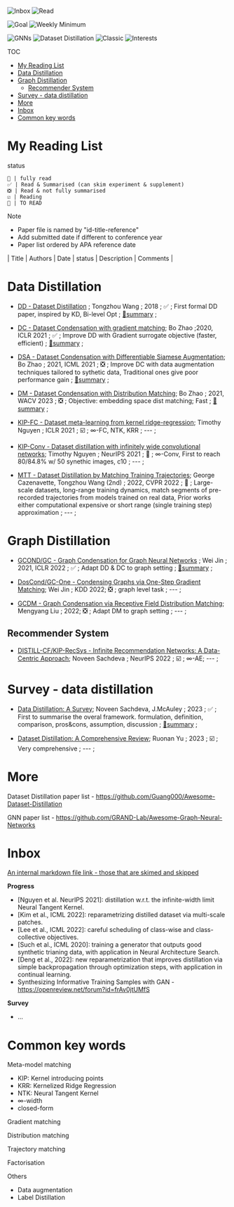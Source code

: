 <img src="https://img.shields.io/badge/Inbox-4-red" alt="Inbox"/> <img src="https://img.shields.io/badge/Read-8-green" alt="Read"/> 

<img src="https://img.shields.io/badge/Goal-50-blue" alt="Goal"/> <img src="https://img.shields.io/badge/Weekly %20Minimum-2-green" alt="Weekly Minimum"/> 

<img src="https://img.shields.io/badge/GNNs-✓-9cf" alt="GNNs"/> <img src="https://img.shields.io/badge/Dataset%20Distillation-✓-9cf" alt="Dataset Distillation"/> <img src="https://img.shields.io/badge/Classic-✓-9cf" alt="Classic"/> <img src="https://img.shields.io/badge/Interests-✓-9cf" alt="Interests"/>



TOC

- [My Reading List](#my-reading-list)
- [Data Distillation](#data-distillation)
- [Graph Distillation](#graph-distillation)
  - [Recommender System](#recommender-system)
- [Survey - data distillation](#survey---data-distillation)
- [More](#more)
- [Inbox](#inbox)
- [Common key words](#common-key-words)
# My Reading List

status

    💯 | fully read  
    ✅ | Read & Summarised (can skim experiment & supplement)  
    ❎ | Read & not fully summarised    
    ☑️ | Reading  
    🔲 | TO READ  

Note
- Paper file is named by "id-title-reference"
- Add submitted date if different to conference year
- Paper list ordered by APA reference date

| Title | Authors | Date | status | Description | Comments |


# Data Distillation

* [DD - Dataset Distillation]() ; Tongzhou Wang ; 2018 ; ✅ ; First formal DD paper, inspired by KD, Bi-level Opt ; [🔖summary](DD%20-%20dataset%20distillation%20(Wang,%202018.11).md) ;
  
* [DC - Dataset Condensation with gradient matching](); Bo Zhao ;2020, ICLR 2021 ; ✅ ; Improve DD with Gradient surrogate objective (faster, efficient) ; [🔖summary](DC%20-%20dataset%20condensation%20(Zhao,%202020.6).md) ;
  
* [DSA - Dataset Condensation with Differentiable Siamese Augmentation](); Bo Zhao ; 2021, ICML 2021 ; ❎ ; Improve DC with data augmentation techniques tailored to sythetic data, Traditional ones give poor performance gain ; [🔖summary](DSA%20-%20data%20augmentation%20(Zhao,%202021).md) ; 

* [DM - Dataset Condensation with Distribution Matching]();  Bo Zhao ; 2021, WACV 2023  ; ❎ ; Objective: embedding space dist matching; Fast   ; [🔖summary](DM%20-%20distribution%20matching%20(Zhao%20&%20Bilen,%202021.10).md) ;

* [KIP-FC - Dataset meta-learning from kernel ridge-regression](); Timothy Nguyen ; ICLR 2021 ; ☑️ ; $∞$-FC, NTK, KRR ; --- ;

* [KIP-Conv - Dataset distillation with infinitely wide convolutional networks](); Timothy Nguyen ; NeurIPS 2021 ; 🔲 ; $∞$-Conv, First to reach 80/84.8% w/ 50 synethic images, c10 ; --- ;

* [MTT - Dataset Distillation by Matching Training Trajectories](); George Cazenavette, Tongzhou Wang (2nd) ; 2022, CVPR 2022 ; 🔲 ; Large-scale datasets, long-range training dynamics, match segments of pre-recorded trajectories from models trained on real data, Prior works either computational expensive or short range (single training step) approximation ; --- ;

# Graph Distillation

* [GCOND/GC - Graph Condensation for Graph Neural Networks]() ; Wei Jin ; 2021, ICLR 2022  ; ✅ ; Adapt DD & DC to graph setting ; [🔖summary](GCOND%20(Jin,%202021.10).md) ;
  
* [DosCond/GC-One - Condensing Graphs via One-Step Gradient Matching]();  Wei Jin ; KDD 2022; ❎ ; graph level task ; --- ;

* [GCDM - Graph Condensation via Receptive Field Distribution Matching](); Mengyang Liu ; 2022; ❎ ; Adapt DM to graph setting ; --- ;

## Recommender System

* [DISTILL-CF/KIP-RecSys - Infinite Recommendation Networks: A Data-Centric Approach](); Noveen Sachdeva ; NeurIPS 2022 ; ☑️ ; $∞$-AE; --- ;



# Survey - data distillation

* [Data Distillation: A Survey](); Noveen Sachdeva, J.McAuley ; 2023 ; ✅ ; First to summarise the overal framework. formulation, definition, comparison, pros&cons, assumption, discussion ; [🔖summary](survey%20-%20Data%20Distillation%20(Sachdeva,%202023).md)  ;
  
* [Dataset Distillation: A Comprehensive Review](); Ruonan Yu ; 2023 ; ☑️ ; Very comprehensive ; --- ;


# More

Dataset Distillation paper list - https://github.com/Guang000/Awesome-Dataset-Distillation

GNN paper list - https://github.com/GRAND-Lab/Awesome-Graph-Neural-Networks

# Inbox

[An internal markdown file link - those that are skimed and skipped](misc/skim.md)

**Progress**

- [Nguyen et al. NeurIPS 2021]: distillation w.r.t. the infinite-width limit Neural Tangent Kernel.
- [Kim et al., ICML 2022]: reparametrizing distilled dataset via multi-scale patches.
- [Lee et al., ICML 2022]: careful scheduling of class-wise and class-collective objectives.
- [Such et al., ICML 2020]: training a generator that outputs good synthetic trianing data, with application in Neural Architecture Search.
- [Deng et al., 2022]: new reparametrization that improves distillation via simple backpropagation through optimization steps, with application in continual learning.
- Synthesizing Informative Training Samples with GAN - https://openreview.net/forum?id=frAv0jtUMfS

**Survey**

- ...


# Common key words

Meta-model matching
- KIP: Kernel introducing points
- KRR: Kernelized Ridge Regression
- NTK: Neural Tangent Kernel 
- $∞$-width
- closed-form

Gradient matching

Distribution matching

Trajectory matching

Factorisation

Others

- Data augmentation
- Label Distillation
